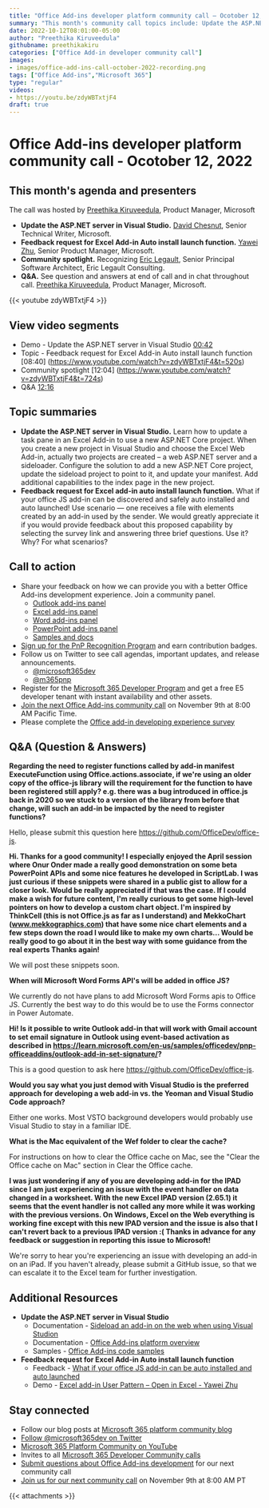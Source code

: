```yaml
---
title: "Office Add-ins developer platform community call – Ocotober 12, 2022"
summary: "This month's community call topics include: Update the ASP.NET server in Visual Studio (update a task pane in an Excel add-in updating the sideloader project to point to an updated ASP.NET Core project) – David Chesnut (Microsoft) and Feedback request for Excel add-in auto install launch function (thoughts on making your office JS add-in discoverable and safely auto install and launch it) - Yawei Zhu (Microsoft),  Community spotlight – shines on Eric Legault (Eric Legault Consulting), and Q&A at end of call and in chat throughout call."
date: 2022-10-12T08:01:00-05:00
author: "Preethika Kiruveedula"
githubname: preethikakiru
categories: ["Office Add-in developer community call"]
images:
- images/office-add-ins-call-october-2022-recording.png
tags: ["Office Add-ins","Microsoft 365"]
type: "regular"
videos:
- https://youtu.be/zdyWBTxtjF4
draft: true
---
```


# Office Add-ins developer platform community call - Ocotober 12, 2022

## This month's agenda and presenters

The call was hosted by [Preethika Kiruveedula](www.linkedin.com/in/preethika-kiruveedula-529b7a148), Product Manager, Microsoft  
* **Update the ASP.NET server in Visual Studio.** [David Chesnut](https://twitter.com/davidchesnut), Senior Technical Writer, Microsoft. 
* **Feedback request for Excel Add-in Auto install launch function.** [Yawei Zhu](https://www.linkedin.com/in/yaweizhu-henson/), Senior Product Manager, Microsoft. 
* **Community spotlight.** Recognizing [Eric Legault](https://twitter.com/elegault), Senior Principal Software Architect, Eric Legault Consulting.
* **Q&A.** See question and answers at end of call and in chat throughout call. [Preethika Kiruveedula](www.linkedin.com/in/preethika-kiruveedula-529b7a14), Product Manager, Microsoft.

{{< youtube zdyWBTxtjF4 >}}

## View video segments

* Demo - Update the ASP.NET server in Visual Studio [00:42](https://youtu.be/watch?v=zdyWBTxtjF4?t=42)
* Topic - Feedback request for Excel Add-in Auto install launch function [08:40] (https://www.youtube.com/watch?v=zdyWBTxtjF4&t=520s)
* Community spotlight [12:04] (https://www.youtube.com/watch?v=zdyWBTxtjF4&t=724s)
* Q&A [12:16](htthttps://www.youtube.com/watch?v=zdyWBTxtjF4&t=736s)

## Topic summaries

* **Update the ASP.NET server in Visual Studio.** Learn how to update a task pane in an Excel Add-in to use a new ASP.NET Core project. When you create a new project in Visual Studio and choose the Excel Web Add-in, actually two projects are created – a web ASP.NET server and a sideloader.  Configure the solution to add a new ASP.NET Core project, update the sideload project to point to it, and update your manifest.  Add additional capabilities to the index page in the new project.  
* **Feedback request for Excel add-in auto install launch function.** What if your office JS add-in can be discovered and safely auto installed and auto launched! Use scenario &mdash; one receives a file with elements created by an add-in used by the sender. We would greatly appreciate it if you would provide feedback about this proposed capability by selecting the survey link and answering three brief questions. Use it? Why? For what scenarios?  
  
## Call to action
* Share your feedback on how we can provide you with a better Office Add-ins development experience. Join a community panel. 
    * [Outlook add-ins panel](https://ux.microsoft.com/Panel/OutlookAddinDeveloper)
    * [Excel add-ins panel](https://ux.microsoft.com/Panel/ExcelAddinDeveloper)
    * [Word add-ins panel](https://ux.microsoft.com/Panel/WordAddinDeveloper)
    * [PowerPoint add-ins panel](https://ux.microsoft.com/Panel/PowerPointAddinDeveloper)
    * [Samples and docs](https://ux.microsoft.com/Panel/OfficeAddinImproveSamplesDocs)
* [Sign up for the PnP Recognition Program](https://pnp.github.io/recognitionprogram/) and earn contribution badges.
* Follow us on Twitter to see call agendas, important updates, and release announcements. 
    * [@microsoft365dev](https://twitter.com/microsoft365dev)
    * [@m365pnp](https://twitter.com/m365pnp)
* Register for the [Microsoft 365 Developer Program](https://aka.ms/m365/devprogram) and get a free E5 developer tenant with instant availability and other assets.
* [Join the next Office Add-ins community call](https://aka.ms/officeaddinscommunitycall) on November 9th at 8:00 AM Pacific Time.
* Please complete the [Office add-in developing experience survey](https://forms.office.com/r/wmzCgccbPa)

## Q&A (Question & Answers)
**Regarding the need to register functions called by add-in manifest ExecuteFunction using Office.actions.associate, if we're using an older copy of the office-js library will the requirement for the function to have been registered still apply? e.g. there was a bug introduced in office.js back in 2020 so we stuck to a version of the library from before that change, will such an add-in be impacted by the need to register functions?**

Hello, please submit this question here https://github.com/OfficeDev/office-js. 

**Hi. Thanks for a good community! I especially enjoyed the April session where Onur Onder made a really good demonstration on some beta PowerPoint APIs and some nice features he developed in ScriptLab. I was just curious if these snippets were shared in a public gist to allow for a closer look. Would be really appreciated if that was the case. If I could make a wish for future content, I'm really curious to get some high-level pointers on how to develop a custom chart object. I'm inspired by ThinkCell (this is not Office.js as far as I understand) and MekkoChart (www.mekkographics.com) that have some nice chart elements and a few steps down the road I would like to make my own charts... Would be really good to go about it in the best way with some guidance from the real experts Thanks again!** 

We will post these snippets soon. 

**When will Microsoft Word Forms API's will be added in office JS?**

We currently do not have plans to add Microsoft Word Forms apis to Office JS. Currently the best way to do this would be to use the Forms connector in Power Automate. 

**Hi! Is it possible to write Outlook add-in that will work with Gmail account to set email signature in Outlook using event-based activation as described in https://learn.microsoft.com/en-us/samples/officedev/pnp-officeaddins/outlook-add-in-set-signature/?**

This is a good question to ask here https://github.com/OfficeDev/office-js.

**Would you say what you just demod with Visual Studio is the preferred approach for developing a web add-in vs. the Yeoman and Visual Studio Code approach?**

Either one works. Most VSTO background developers would probably use Visual Studio to stay in a familiar IDE.

**What is the Mac equivalent of the Wef folder to clear the cache?**

For instructions on how to clear the Office cache on Mac, see the "Clear the Office cache on Mac" section in Clear the Office cache.

**I was just wondering if any of you are developing add-in for the IPAD since I am just experiencing an issue with the event handler on data changed in a worksheet. With the new Excel IPAD version (2.65.1) it seems that the event handler is not called any more while it was working with the previous versions. On Windows, Excel on the Web everything is working fine except with this new IPAD version and the issue is also that I can't revert back to a previous IPAD version :( Thanks in advance for any feedback or suggestion in reporting this issue to Microsoft!**

We're sorry to hear you're experiencing an issue with developing an add-in on an iPad. If you haven't already, please submit a GitHub issue, so that we can escalate it to the Excel team for further investigation.


## Additional Resources

* **Update the ASP.NET server in Visual Studio**
    * Documentation - [Sideload an add-in on the web when using Visual Studion](https://learn.microsoft.com/en-us/office/dev/add-ins/testing/sideload-office-add-ins-for-testing#sideload-an-add-in-on-the-web-when-using-visual-studio)
    * Documentation - [Office Add-ins platform overview](https://learn.microsoft.com/en-us/office/dev/add-ins/overview/office-add-ins)
    * Samples - [Office Add-ins code samples](https://github.com/OfficeDev/Office-Add-in-samples)
* **Feedback request for Excel Add-in Auto install launch function**
    * Feedback - [What if your office JS add-in can be auto installed and auto launched](https://forms.office.com/Pages/ResponsePage.aspx?id=v4j5cvGGr0GRqy180BHbRxFri8-AP1RMhGrt_lYwo8BUMTcwNzBSU1dWM0paRE5HSTg1UkE4N1dMMS4u&wdLOR=c0D8EB527-F375-4499-8FE2-DA3B5029A060)
    * Demo - [Excel add-in User Pattern – Open in Excel - Yawei Zhu](https://www.youtube.com/watch?v=0OKULxfib44&feature=youtu.be) 
    

## Stay connected

* Follow our blog posts at [Microsoft 365 platform community blog](https://aka.ms/m365pnp/blog)
* [Follow @microsoft365dev on Twitter](https://twitter.com/microsoft365dev)
* [Microsoft 365 Platform Community on YouTube](https://aka.ms/m365/videos)
* Invites to all [Microsoft 365 Developer Community calls](https://aka.ms/M365DevCalls)
* [Submit questions about Office Add-ins development](https://aka.ms/officeaddinsform) for our next community call
* [Join us for our next community call](https://aka.ms/officeaddinscommunitycall) on November 9th at 8:00 AM PT

{{< attachments >}}
